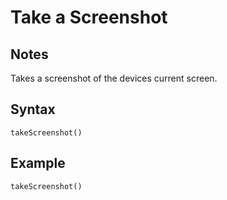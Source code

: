 # Take a Screenshot
## Notes
Takes a screenshot of the devices current screen.
## Syntax
```
takeScreenshot()
```
## Example
```
takeScreenshot()
```